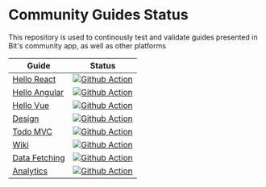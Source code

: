 # Community Guides Status
This repository is used to continously test and validate guides presented in Bit's community app, as well as other platforms

| Guide         | Status |
|--------------|--------|
| [Hello React](https://bit.dev/docs/quick-start/hello-world) | [![Github Action](https://github.com/teambit/community-guides-status/actions/workflows/hello-react-quickstart.yml/badge.svg)](https://github.com/teambit/community-guides-status/actions/workflows/hello-react-quickstart.yml) |
| [Hello Angular](https://bit.dev/docs/quick-start/hello-world-angular) | [![Github Action](https://github.com/teambit/community-guides-status/actions/workflows/hello-angular-quickstart.yml/badge.svg)](https://github.com/teambit/community-guides-status/actions/workflows/hello-angular-quickstart.yml) |
| [Hello Vue](https://bit.dev/docs/quick-start/hello-world-vue) | [![Github Action](https://github.com/teambit/community-guides-status/actions/workflows/hello-vue-quickstart.yml/badge.svg)](https://github.com/teambit/community-guides-status/actions/workflows/hello-angular-quickstart.yml) |
| [Design](https://bit.dev/docs/quick-start/design ) | [![Github Action](https://github.com/teambit/community-guides-status/actions/workflows/design-quickstart.yml/badge.svg)](https://github.com/teambit/community-guides-status/actions/workflows/design-quickstart.yml) |
| [Todo MVC](https://bit.dev/docs/quick-start/todomvc) | [![Github Action](https://github.com/teambit/community-guides-status/actions/workflows/todo-mvc-quickstart.yml/badge.svg)](https://github.com/teambit/community-guides-status/actions/workflows/todo-mvc-quickstart.yml) |
| [Wiki](https://bit.dev/docs/quick-start/wiki) | [![Github Action](https://github.com/teambit/community-guides-status/actions/workflows/wiki-quickstart.yml/badge.svg)](https://github.com/teambit/community-guides-status/actions/workflows/wiki-quickstart.yml) |
| [Data Fetching](https://bit.dev/docs/quick-start/data-fetching) | [![Github Action](https://github.com/teambit/community-guides-status/actions/workflows/data-fetching-quickstart.yml/badge.svg)](https://github.com/teambit/community-guides-status/actions/workflows/data-fetching-quickstart.yml) |
| [Analytics](https://bit.dev/docs/quick-start/analytics) | [![Github Action](https://github.com/teambit/community-guides-status/actions/workflows/analytics-quickstart.yml/badge.svg)](https://github.com/teambit/community-guides-status/actions/workflows/analytics-quickstart.yml) |
